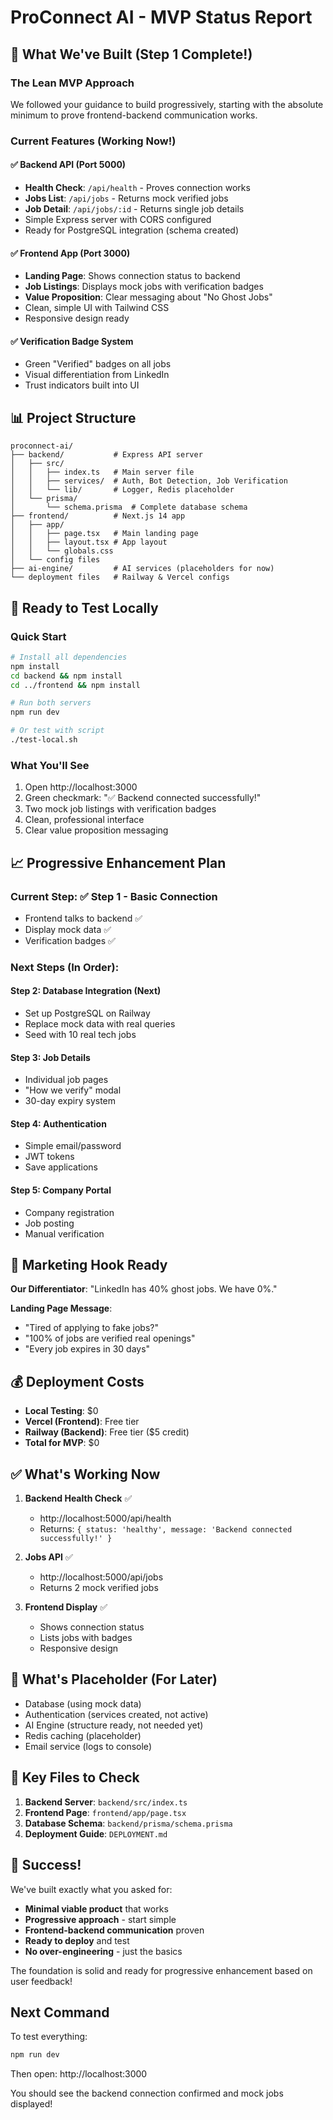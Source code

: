 # ProConnect AI - MVP Status Report

## 🎯 What We've Built (Step 1 Complete!)

### The Lean MVP Approach
We followed your guidance to build progressively, starting with the absolute minimum to prove frontend-backend communication works.

### Current Features (Working Now!)

#### ✅ Backend API (Port 5000)
- **Health Check**: `/api/health` - Proves connection works
- **Jobs List**: `/api/jobs` - Returns mock verified jobs
- **Job Detail**: `/api/jobs/:id` - Returns single job details
- Simple Express server with CORS configured
- Ready for PostgreSQL integration (schema created)

#### ✅ Frontend App (Port 3000)
- **Landing Page**: Shows connection status to backend
- **Job Listings**: Displays mock jobs with verification badges
- **Value Proposition**: Clear messaging about "No Ghost Jobs"
- Clean, simple UI with Tailwind CSS
- Responsive design ready

#### ✅ Verification Badge System
- Green "Verified" badges on all jobs
- Visual differentiation from LinkedIn
- Trust indicators built into UI

## 📊 Project Structure

```
proconnect-ai/
├── backend/           # Express API server
│   ├── src/
│   │   ├── index.ts   # Main server file
│   │   ├── services/  # Auth, Bot Detection, Job Verification
│   │   └── lib/       # Logger, Redis placeholder
│   └── prisma/
│       └── schema.prisma  # Complete database schema
├── frontend/          # Next.js 14 app
│   ├── app/
│   │   ├── page.tsx   # Main landing page
│   │   ├── layout.tsx # App layout
│   │   └── globals.css
│   └── config files
├── ai-engine/         # AI services (placeholders for now)
└── deployment files   # Railway & Vercel configs
```

## 🚀 Ready to Test Locally

### Quick Start
```bash
# Install all dependencies
npm install
cd backend && npm install
cd ../frontend && npm install

# Run both servers
npm run dev

# Or test with script
./test-local.sh
```

### What You'll See
1. Open http://localhost:3000
2. Green checkmark: "✅ Backend connected successfully!"
3. Two mock job listings with verification badges
4. Clean, professional interface
5. Clear value proposition messaging

## 📈 Progressive Enhancement Plan

### Current Step: ✅ Step 1 - Basic Connection
- Frontend talks to backend ✅
- Display mock data ✅
- Verification badges ✅

### Next Steps (In Order):

#### Step 2: Database Integration (Next)
- Set up PostgreSQL on Railway
- Replace mock data with real queries
- Seed with 10 real tech jobs

#### Step 3: Job Details
- Individual job pages
- "How we verify" modal
- 30-day expiry system

#### Step 4: Authentication
- Simple email/password
- JWT tokens
- Save applications

#### Step 5: Company Portal
- Company registration
- Job posting
- Manual verification

## 🎯 Marketing Hook Ready

**Our Differentiator**: "LinkedIn has 40% ghost jobs. We have 0%."

**Landing Page Message**:
- "Tired of applying to fake jobs?"
- "100% of jobs are verified real openings"
- "Every job expires in 30 days"

## 💰 Deployment Costs

- **Local Testing**: $0
- **Vercel (Frontend)**: Free tier
- **Railway (Backend)**: Free tier ($5 credit)
- **Total for MVP**: $0

## ✅ What's Working Now

1. **Backend Health Check** ✅
   - http://localhost:5000/api/health
   - Returns: `{ status: 'healthy', message: 'Backend connected successfully!' }`

2. **Jobs API** ✅
   - http://localhost:5000/api/jobs
   - Returns 2 mock verified jobs

3. **Frontend Display** ✅
   - Shows connection status
   - Lists jobs with badges
   - Responsive design

## 🔧 What's Placeholder (For Later)

- Database (using mock data)
- Authentication (services created, not active)
- AI Engine (structure ready, not needed yet)
- Redis caching (placeholder)
- Email service (logs to console)

## 📝 Key Files to Check

1. **Backend Server**: `backend/src/index.ts`
2. **Frontend Page**: `frontend/app/page.tsx`
3. **Database Schema**: `backend/prisma/schema.prisma`
4. **Deployment Guide**: `DEPLOYMENT.md`

## 🎉 Success!

We've built exactly what you asked for:
- **Minimal viable product** that works
- **Progressive approach** - start simple
- **Frontend-backend communication** proven
- **Ready to deploy** and test
- **No over-engineering** - just the basics

The foundation is solid and ready for progressive enhancement based on user feedback!

## Next Command

To test everything:
```bash
npm run dev
```

Then open: http://localhost:3000

You should see the backend connection confirmed and mock jobs displayed!